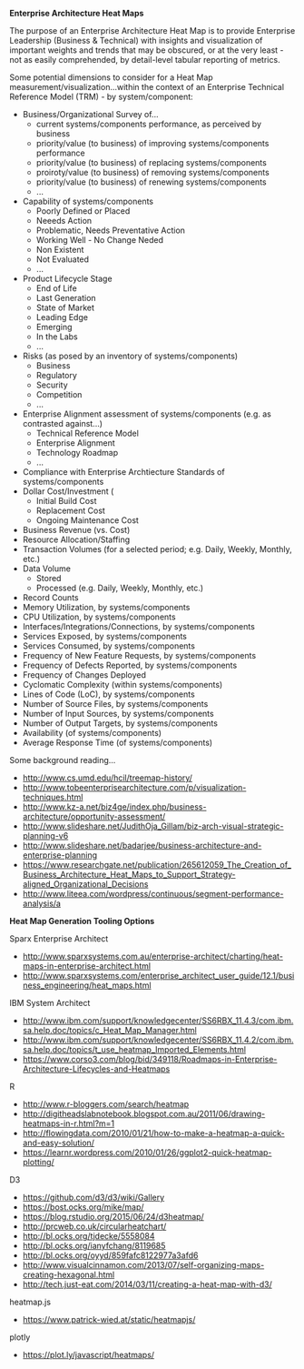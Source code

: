 __Enterprise Architecture Heat Maps__

The purpose of an Enterprise Architecture Heat Map is to provide Enterprise Leadership (Business & Technical) with insights and visualization of important weights and trends that may be obscured, or at the very least - not as easily comprehended, by detail-level tabular reporting of metrics.


Some potential dimensions to consider for a Heat Map measurement/visualization...within the context of an Enterprise Technical Reference Model (TRM) - by system/component:
* Business/Organizational Survey of...
  * current systems/components performance, as perceived by business
  * priority/value (to business) of improving systems/components performance
  * priority/value (to business) of replacing systems/components 
  * proiroty/value (to business) of removing systems/components
  * priority/value (to business) of renewing systems/components
  * ...
* Capability of systems/components
  * Poorly Defined or Placed
  * Neeeds Action
  * Problematic, Needs Preventative Action
  * Working Well - No Change Neded
  * Non Existent 
  * Not Evaluated
  * ...
* Product Lifecycle Stage
  * End of Life
  * Last Generation
  * State of Market
  * Leading Edge
  * Emerging
  * In the Labs
  * ...
* Risks (as posed by an inventory of systems/components)
  * Business
  * Regulatory
  * Security
  * Competition
  * ...
* Enterprise Alignment assessment of systems/components (e.g. as contrasted against...)
  * Technical Reference Model
  * Enterprise Alignment
  * Technology Roadmap
  * ...
* Compliance with Enterprise Archtiecture Standards of systems/components
* Dollar Cost/Investment (
  * Initial Build Cost
  * Replacement Cost
  * Ongoing Maintenance Cost
* Business Revenue (vs. Cost) 
* Resource Allocation/Staffing
* Transaction Volumes (for a selected period; e.g. Daily, Weekly, Monthly, etc.)
* Data Volume 
  * Stored
  * Processed (e.g. Daily, Weekly, Monthly, etc.)
* Record Counts
* Memory Utilization, by systems/components
* CPU Utilization, by systems/components
* Interfaces/Integrations/Connections, by systems/components
* Services Exposed, by systems/components
* Services Consumed, by systems/components
* Frequency of New Feature Requests, by systems/components
* Frequency of Defects Reported, by systems/components
* Frequency of Changes Deployed
* Cyclomatic Complexity (within systems/components)
* Lines of Code (LoC), by systems/components
* Number of Source Files, by systems/components
* Number of Input Sources, by systems/components
* Number of Output Targets, by systems/components
* Availability (of systems/components)
* Average Response Time (of systems/components)


Some background reading...
* http://www.cs.umd.edu/hcil/treemap-history/
* http://www.tobeenterprisearchitecture.com/p/visualization-techniques.html
* http://www.kz-a.net/biz4ge/index.php/business-architecture/opportunity-assessment/
* http://www.slideshare.net/JudithOja_Gillam/biz-arch-visual-strategic-planning-v6
* http://www.slideshare.net/badarjee/business-architecture-and-enterprise-planning
* https://www.researchgate.net/publication/265612059_The_Creation_of_Business_Architecture_Heat_Maps_to_Support_Strategy-aligned_Organizational_Decisions
* http://www.liteea.com/wordpress/continuous/segment-performance-analysis/a


__Heat Map Generation Tooling Options__

Sparx Enterprise Architect
* http://www.sparxsystems.com.au/enterprise-architect/charting/heat-maps-in-enterprise-architect.html
* http://www.sparxsystems.com/enterprise_architect_user_guide/12.1/business_engineering/heat_maps.html


IBM System Architect
* http://www.ibm.com/support/knowledgecenter/SS6RBX_11.4.3/com.ibm.sa.help.doc/topics/c_Heat_Map_Manager.html
* http://www.ibm.com/support/knowledgecenter/SS6RBX_11.4.2/com.ibm.sa.help.doc/topics/t_use_heatmap_Imported_Elements.html
* https://www.corso3.com/blog/bid/349118/Roadmaps-in-Enterprise-Architecture-Lifecycles-and-Heatmaps


R
* http://www.r-bloggers.com/search/heatmap
* http://digitheadslabnotebook.blogspot.com.au/2011/06/drawing-heatmaps-in-r.html?m=1
* http://flowingdata.com/2010/01/21/how-to-make-a-heatmap-a-quick-and-easy-solution/
* https://learnr.wordpress.com/2010/01/26/ggplot2-quick-heatmap-plotting/


D3
* https://github.com/d3/d3/wiki/Gallery
* https://bost.ocks.org/mike/map/
* https://blog.rstudio.org/2015/06/24/d3heatmap/
* http://prcweb.co.uk/circularheatchart/
* http://bl.ocks.org/tjdecke/5558084
* http://bl.ocks.org/ianyfchang/8119685
* http://bl.ocks.org/oyyd/859fafc8122977a3afd6
* http://www.visualcinnamon.com/2013/07/self-organizing-maps-creating-hexagonal.html
* http://tech.just-eat.com/2014/03/11/creating-a-heat-map-with-d3/


heatmap.js
* https://www.patrick-wied.at/static/heatmapjs/

plotly
* https://plot.ly/javascript/heatmaps/

